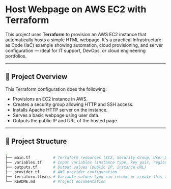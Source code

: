 # Host Webpage on AWS EC2 with Terraform

This project uses **Terraform** to provision an AWS EC2 instance that automatically hosts a simple HTML webpage. It's a practical Infrastructure as Code (IaC) example showing automation, cloud provisioning, and server configuration — ideal for IT support, DevOps, or cloud engineering portfolios.

---

## 🚀 Project Overview

This Terraform configuration does the following:

- Provisions an EC2 instance in AWS.
- Creates a security group allowing HTTP and SSH access.
- Installs Apache HTTP server on the instance.
- Serves a basic webpage using user data.
- Outputs the public IP and URL of the hosted page.

---

## 📁 Project Structure

```bash
.
├── main.tf          # Terraform resources (EC2, Security Group, User Data)
├── variables.tf     # Input variables (instance type, key pair, region, etc.)
├── outputs.tf       # Output values (public IP, instance URL)
├── provider.tf      # AWS provider configuration
├── terraform.tfvars # Variable values (you can rename or create this file)
└── README.md        # Project documentation
